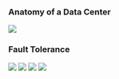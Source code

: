 ### Anatomy of a Data Center
![](../../z_images/Pasted%20image%2020220609185221.png)

### Fault Tolerance
![](../../z_images/Pasted%20image%2020220609185739.png)
![](../../z_images/Pasted%20image%2020220609190140.png)
![](../../z_images/Pasted%20image%2020220609190151.png)
![](../../z_images/Pasted%20image%2020220609190203.png)